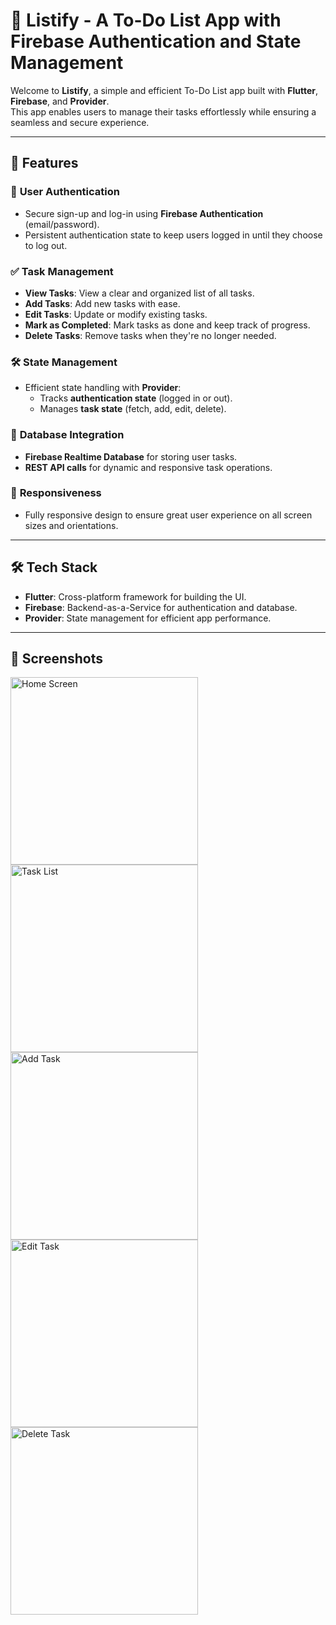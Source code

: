 # 📝 Listify - A To-Do List App with Firebase Authentication and State Management  

Welcome to **Listify**, a simple and efficient To-Do List app built with **Flutter**, **Firebase**, and **Provider**.  
This app enables users to manage their tasks effortlessly while ensuring a seamless and secure experience.

---

## 🚀 **Features**  

### 🔐 **User Authentication**  
- Secure sign-up and log-in using **Firebase Authentication** (email/password).  
- Persistent authentication state to keep users logged in until they choose to log out.  

### ✅ **Task Management**  
- **View Tasks**: View a clear and organized list of all tasks.  
- **Add Tasks**: Add new tasks with ease.  
- **Edit Tasks**: Update or modify existing tasks.  
- **Mark as Completed**: Mark tasks as done and keep track of progress.  
- **Delete Tasks**: Remove tasks when they're no longer needed.  

### 🛠️ **State Management**  
- Efficient state handling with **Provider**:  
  - Tracks **authentication state** (logged in or out).  
  - Manages **task state** (fetch, add, edit, delete).  

### 💾 **Database Integration**  
- **Firebase Realtime Database** for storing user tasks.  
- **REST API calls** for dynamic and responsive task operations.  

### 📱 **Responsiveness**  
- Fully responsive design to ensure great user experience on all screen sizes and orientations.

---

## 🛠️ **Tech Stack**  

- **Flutter**: Cross-platform framework for building the UI.  
- **Firebase**: Backend-as-a-Service for authentication and database.  
- **Provider**: State management for efficient app performance.  

---

## 📱 Screenshots

<img src="https://github.com/user-attachments/assets/f5bcd072-d860-4246-bf96-753104c1a6c0" alt="Home Screen" width="300"/>

<img src="https://github.com/user-attachments/assets/dfe97ec3-706e-493f-9ff0-6d07b57bc405" alt="Task List" width="300"/>

<img src="https://github.com/user-attachments/assets/0b705bfb-aeee-4959-bb79-da97bf221b43" alt="Add Task" width="300"/>

<img src="https://github.com/user-attachments/assets/93299da8-1632-4f1b-a3c1-d6cb4d1a8ddd" alt="Edit Task" width="300"/>

<img src="https://github.com/user-attachments/assets/6dde0ffd-9911-415b-b3fb-d898bfc314f9" alt="Delete Task" width="300"/>



